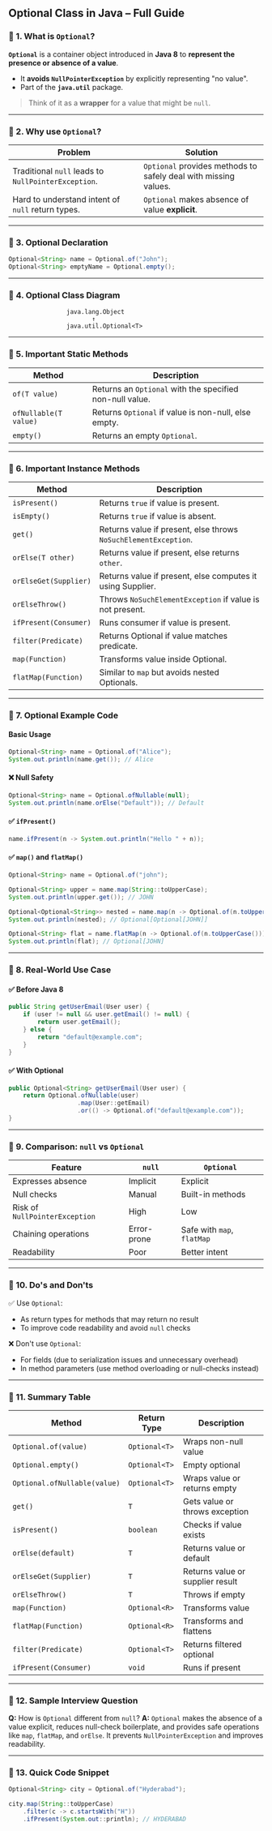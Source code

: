 

##  Optional Class in Java – Full Guide


### 🔷 1. What is `Optional`?

**`Optional`** is a container object introduced in **Java 8** to **represent the presence or absence of a value**.

* It **avoids `NullPointerException`** by explicitly representing "no value".
* Part of the **`java.util`** package.

>  Think of it as a **wrapper** for a value that might be `null`.

---

### 🔷 2. Why use `Optional`?

| Problem                                             | Solution                                                        |
| --------------------------------------------------- | --------------------------------------------------------------- |
| Traditional `null` leads to `NullPointerException`. | `Optional` provides methods to safely deal with missing values. |
| Hard to understand intent of `null` return types.   | `Optional` makes absence of value **explicit**.                 |

---

### 🔷 3. Optional Declaration

```java
Optional<String> name = Optional.of("John");
Optional<String> emptyName = Optional.empty();
```

---

### 🔷 4. Optional Class Diagram

```
                java.lang.Object
                       ↑
                java.util.Optional<T>
```

---

### 🔷 5. Important Static Methods

| Method                | Description                                              |
| --------------------- | -------------------------------------------------------- |
| `of(T value)`         | Returns an `Optional` with the specified non-null value. |
| `ofNullable(T value)` | Returns `Optional` if value is non-null, else empty.     |
| `empty()`             | Returns an empty `Optional`.                             |

---

### 🔷 6. Important Instance Methods

| Method                | Description                                                     |
| --------------------- | --------------------------------------------------------------- |
| `isPresent()`         | Returns `true` if value is present.                             |
| `isEmpty()`           | Returns `true` if value is absent.                              |
| `get()`               | Returns value if present, else throws `NoSuchElementException`. |
| `orElse(T other)`     | Returns value if present, else returns `other`.                 |
| `orElseGet(Supplier)` | Returns value if present, else computes it using Supplier.      |
| `orElseThrow()`       | Throws `NoSuchElementException` if value is not present.        |
| `ifPresent(Consumer)` | Runs consumer if value is present.                              |
| `filter(Predicate)`   | Returns Optional if value matches predicate.                    |
| `map(Function)`       | Transforms value inside Optional.                               |
| `flatMap(Function)`   | Similar to `map` but avoids nested Optionals.                   |

---

### 🔷 7. Optional Example Code

####  Basic Usage

```java
Optional<String> name = Optional.of("Alice");
System.out.println(name.get()); // Alice
```

#### ❌ Null Safety

```java
Optional<String> name = Optional.ofNullable(null);
System.out.println(name.orElse("Default")); // Default
```

#### ✅ `ifPresent()`

```java
name.ifPresent(n -> System.out.println("Hello " + n));
```

#### ✅ `map()` and `flatMap()`

```java
Optional<String> name = Optional.of("john");

Optional<String> upper = name.map(String::toUpperCase);
System.out.println(upper.get()); // JOHN

Optional<Optional<String>> nested = name.map(n -> Optional.of(n.toUpperCase()));
System.out.println(nested); // Optional[Optional[JOHN]]

Optional<String> flat = name.flatMap(n -> Optional.of(n.toUpperCase()));
System.out.println(flat); // Optional[JOHN]
```

---

### 🔷 8. Real-World Use Case

#### ✅ Before Java 8

```java
public String getUserEmail(User user) {
    if (user != null && user.getEmail() != null) {
        return user.getEmail();
    } else {
        return "default@example.com";
    }
}
```

#### ✅ With Optional

```java
public Optional<String> getUserEmail(User user) {
    return Optional.ofNullable(user)
                   .map(User::getEmail)
                   .or(() -> Optional.of("default@example.com"));
}
```

---

### 🔷 9. Comparison: `null` vs `Optional`

| Feature                        | `null`      | `Optional`                 |
| ------------------------------ | ----------- | -------------------------- |
| Expresses absence              | Implicit    | Explicit                   |
| Null checks                    | Manual      | Built-in methods           |
| Risk of `NullPointerException` | High        | Low                        |
| Chaining operations            | Error-prone | Safe with `map`, `flatMap` |
| Readability                    | Poor        | Better intent              |

---

### 🔷 10. Do's and Don'ts

✅ Use `Optional`:

* As return types for methods that may return no result
* To improve code readability and avoid `null` checks

❌ Don't use `Optional`:

* For fields (due to serialization issues and unnecessary overhead)
* In method parameters (use method overloading or null-checks instead)

---

### 🔷 11. Summary Table

| Method                       | Return Type   | Description                      |
| ---------------------------- | ------------- | -------------------------------- |
| `Optional.of(value)`         | `Optional<T>` | Wraps non-null value             |
| `Optional.empty()`           | `Optional<T>` | Empty optional                   |
| `Optional.ofNullable(value)` | `Optional<T>` | Wraps value or returns empty     |
| `get()`                      | `T`           | Gets value or throws exception   |
| `isPresent()`                | `boolean`     | Checks if value exists           |
| `orElse(default)`            | `T`           | Returns value or default         |
| `orElseGet(Supplier)`        | `T`           | Returns value or supplier result |
| `orElseThrow()`              | `T`           | Throws if empty                  |
| `map(Function)`              | `Optional<R>` | Transforms value                 |
| `flatMap(Function)`          | `Optional<R>` | Transforms and flattens          |
| `filter(Predicate)`          | `Optional<T>` | Returns filtered optional        |
| `ifPresent(Consumer)`        | `void`        | Runs if present                  |

---

### 🔷 12. Sample Interview Question

**Q:** How is `Optional` different from `null`?
**A:** `Optional` makes the absence of a value explicit, reduces null-check boilerplate, and provides safe operations like `map`, `flatMap`, and `orElse`. It prevents `NullPointerException` and improves readability.

---

### 🔷 13. Quick Code Snippet

```java
Optional<String> city = Optional.of("Hyderabad");

city.map(String::toUpperCase)
    .filter(c -> c.startsWith("H"))
    .ifPresent(System.out::println); // HYDERABAD
```



